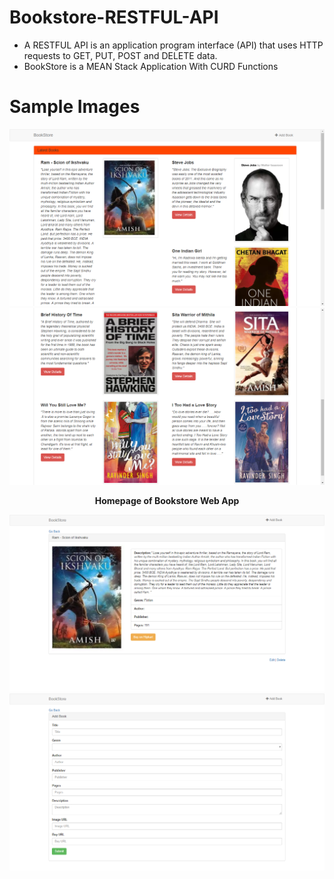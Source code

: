 # Bookstore-RESTFUL-API
* A RESTFUL API is an application program interface (API) that uses HTTP requests to GET, PUT, POST and DELETE data.
* BookStore is a MEAN Stack Application With CURD Functions
# Sample Images
![Homepage](Snapshots/bookstore.png)
![Homepage](Snapshots/bookstore2.png)
<p align="center"><b>Homepage of Bookstore Web App</b></p>

![Book Details](Snapshots/bookdetails.png)
![addbook](Snapshots/addbook.png)
